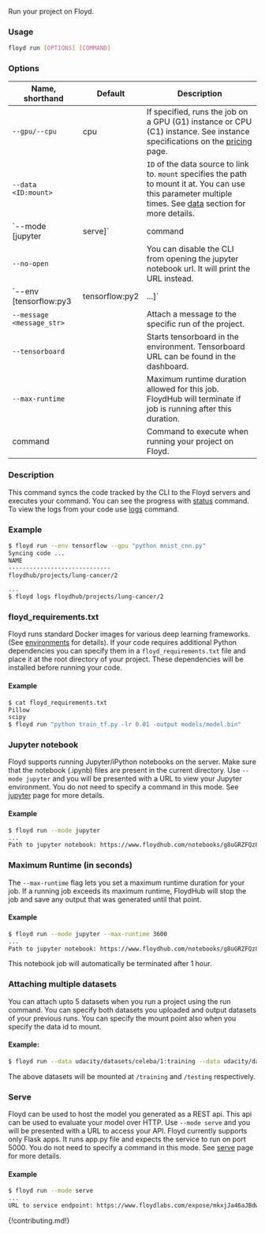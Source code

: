 Run your project on Floyd.

### Usage
```bash
floyd run [OPTIONS] [COMMAND]
```

### Options
| Name, shorthand | Default | Description |
| --------------- | ------- | ----------- |
| `--gpu/--cpu` |  cpu    | If specified, runs the job on a GPU (G1) instance or CPU (C1) instance. See instance specifications on the [pricing](https://www.floydhub.com/pricing) page. |
| `--data <ID:mount>` |    | `ID` of the data source to link to. `mount` specifies the path to mount it at. You can use this parameter multiple times. See [data](../guides/data/mounting_data) section for more details. |
| `--mode [jupyter|serve]` |  command  | Specify the mode you want to run the project. The default behavior executes the command you specify. See [jupyter](../guides/jupyter) and [serve](#serve) sections for more info on them. |
| `--no-open` |   | You can disable the CLI from opening the jupyter notebook url. It will print the URL instead. |
| `--env [tensorflow:py3|tensorflow:py2|...]` | keras:py3  | Specify the environment you want to use for your project. See [environments](../guides/environments) for the full list. |
| `--message <message_str>` |    | Attach a message to the specific run of the project. |
| `--tensorboard` |   | Starts tensorboard in the environment. Tensorboard URL can be found in the dashboard. |
| `--max-runtime` |   | Maximum runtime duration allowed for this job. FloydHub will terminate if job is running after this duration. |
| command |      | Command to execute when running your project on Floyd. |

### Description
This command syncs the code tracked by the CLI to the Floyd servers and executes your command. You can see the progress
with [status](./status) command. To view the logs from your code use [logs](./logs) command.

### Example
```bash
$ floyd run --env tensorflow --gpu "python mnist_cnn.py"
Syncing code ...
NAME
-----------------------------
floydhub/projects/lung-cancer/2

...
$ floyd logs floydhub/projects/lung-cancer/2
```

### floyd_requirements.txt
Floyd runs standard Docker images for various deep learning frameworks.(See [environments](../guides/environments) for details). If your
code requires additional Python dependencies you can specify them in a `floyd_requirements.txt` file and place it at the root
directory of your project. These dependencies will be installed before running your code.

#### Example
```bash
$ cat floyd_requirements.txt
Pillow
scipy
$ floyd run "python train_tf.py -lr 0.01 -output models/model.bin"
```
### Jupyter notebook
Floyd supports running Jupyter/iPython notebooks on the server. Make sure that the notebook (.ipynb) files are present in the
current directory. Use `--mode jupyter` and you will be presented with a URL to view your Jupyter environment. You do not need
to specify a command in this mode. See [jupyter](../guides/jupyter) page for more details.

#### Example
```bash
$ floyd run --mode jupyter
...
Path to jupyter notebook: https://www.floydhub.com/notebooks/g8uGRZFQz85meArJGToEcs
```

### Maximum Runtime (in seconds)

The `--max-runtime` flag lets you set a maximum runtime duration for your job. If a running job
exceeds its maximum runtime, FloydHub will stop the job and save any output that was
generated until that point.

#### Example
```bash
$ floyd run --mode jupyter --max-runtime 3600
...
Path to jupyter notebook: https://www.floydhub.com/notebooks/g8uGRZFQz85meArJGToEcs
```
This notebook job will automatically be terminated after 1 hour.

### Attaching multiple datasets

You can attach upto 5 datasets when you run a project using the run command. You can specify both
datasets you uploaded and output datasets of your previous runs. You can specify the mount point
also when you specify the data id to mount.

#### Example:
```bash
$ floyd run --data udacity/datasets/celeba/1:training --data udacity/datasets/mnist/1:testing "python script.py"
```
The above datasets will be mounted at `/training` and `/testing` respectively.

### Serve
Floyd can be used to host the model you generated as a REST api. This api can be used to evaluate your model over HTTP.
Use `--mode serve` and you will be presented with a URL to access your API. Floyd currently supports only Flask apps.
It runs app.py file and expects the service to run on port 5000. You do not need to specify a command in this mode.
See [serve](../examples/style_transfer/#serve-mode) page for more details.

#### Example
```bash
$ floyd run --mode serve
...
URL to service endpoint: https://www.floydlabs.com/expose/mkxjJa46aJBdwP4AEdKxfU
```

{!contributing.md!}
